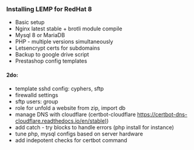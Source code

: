 ### Installing LEMP for RedHat 8

*   Basic setup
*   Nginx latest stable + brotli module compile
*   Mysql 8 or MariaDB
*   PHP - multiple versions simultaneously
*   Letsencrypt certs for subdomains
*   Backup to google drive script 
*   Prestashop config templates

#### 2do: 

*   template sshd config: cyphers, sftp
*   firewalld settings
*   sftp users: group
*   role for unfold a website from zip, import db
*   manage DNS with cloudflare (certbot-cloudflare [https://certbot-dns-cloudflare.readthedocs.io/en/stable)](https://certbot-dns-cloudflare.readthedocs.io/en/stable))
*   add catch - try blocks to handle errors (php install for instance) 
*   tune php, mysql configs based on server hardware
*   add indepotent checks for certbot command